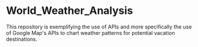 # World_Weather_Analysis

This repository is exemplifying the use of APIs and more specifically the use of Google Map's APIs to chart weather patterns for potential vacation destinations.
